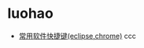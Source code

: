 # luohao

* [常用软件快捷键(eclipse,chrome)](https://github.com/saxonnn/saxonnn/wiki/ShortcutKeyList.md)
ccc